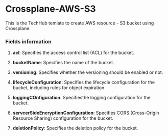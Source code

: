 # Crossplane-AWS-S3
This is the TechHub temlate to create AWS resource - S3 bucket using Crossplane.

### Fields information 
1. **acl**: Specifies the access control list (ACL) for the bucket.  
  
2. **bucketName**: Specifies the name of the bucket.  
  
3. **versioning**: Specifies whether the versioning should be enabled or not.  
  
4. **lifecycleConfiguration**: Specifies the lifecycle configuration for the bucket, including rules for object expiration.  
  
5. **loggingCOnfiguration**: Specifiesthe logging configuration for the bucket.  
  
6. **servcerSideEncryptionConfiguration**: Specifies CORS (Cross-Origin Resource Sharing) configuration for the bucket.  
  
7. **deletionPolicy**: Specifies the deletion policy for the bucket.  
  
